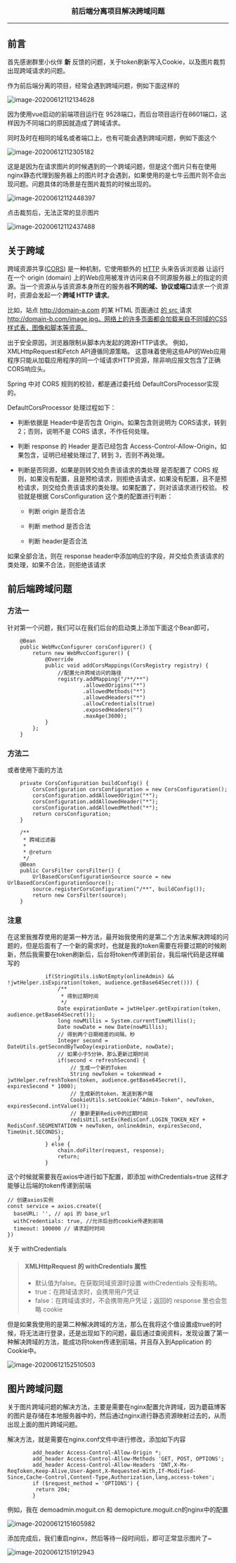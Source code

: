 ### <center>前后端分离项目解决跨域问题
***
## 前言

首先感谢群里小伙伴 **新** 反馈的问题，关于token刷新写入Cookie，以及图片裁剪出现跨域请求的问题。

作为前后端分离的项目，经常会遇到跨域问题，例如下面这样的

![image-20200612112134628](images/image-20200612112134628.png)

因为使用vue启动的前端项目运行在 9528端口，而后台项目运行在8601端口，这样因为不同端口的原因就造成了跨域请求。

同时及时在相同的域名或者端口上，也有可能会遇到跨域问题，例如下面这个

![image-20200612112305182](images/image-20200612112305182.png)

这是是因为在请求图片的时候遇到的一个跨域问题，但是这个图片只有在使用nginx静态代理到服务器上的图片时才会遇到，如果使用的是七牛云图片则不会出现问题。问题具体的场景是在图片裁剪的时候出现的。

![image-20200612112448397](images/image-20200612112448397.png)

点击裁剪后，无法正常的显示图片

![image-20200612112437488](images/image-20200612112437488.png)

## 关于跨域

跨域资源共享([CORS](https://developer.mozilla.org/zh-CN/docs/Glossary/CORS)) 是一种机制，它使用额外的 [HTTP](https://developer.mozilla.org/zh-CN/docs/Glossary/HTTP) 头来告诉浏览器 让运行在一个 origin (domain) 上的Web应用被准许访问来自不同源服务器上的指定的资源。当一个资源从与该资源本身所在的服务器**不同的域、协议或端口**请求一个资源时，资源会发起一个**跨域 HTTP 请求**。

比如，站点 http://domain-a.com 的某 HTML 页面通过 [ 的 src ](https://developer.mozilla.org/zh-CN/docs/Web/HTML/Element/Img#Attributes)请求 http://domain-b.com/image.jpg。网络上的许多页面都会加载来自不同域的CSS样式表，图像和脚本等资源。

出于安全原因，浏览器限制从脚本内发起的跨源HTTP请求。 例如，XMLHttpRequest和Fetch API遵循同源策略。 这意味着使用这些API的Web应用程序只能从加载应用程序的同一个域请求HTTP资源，除非响应报文包含了正确CORS响应头。

Spring 中对 CORS 规则的校验，都是通过委托给 DefaultCorsProcessor实现的。

DefaultCorsProcessor 处理过程如下：

- 判断依据是 Header中是否包含 Origin。如果包含则说明为 CORS请求，转到 2；否则，说明不是 CORS 请求，不作任何处理。

- 判断 response 的 Header 是否已经包含 Access-Control-Allow-Origin，如果包含，证明已经被处理过了, 转到 3，否则不再处理。

- 判断是否同源，如果是则转交给负责该请求的类处理
  是否配置了 CORS 规则，如果没有配置，且是预检请求，则拒绝该请求，如果没有配置，且不是预检请求，则交给负责该请求的类处理。如果配置了，则对该请求进行校验。
  校验就是根据 CorsConfiguration 这个类的配置进行判断：

  - 判断 origin 是否合法

  - 判断 method 是否合法

  - 判断 header是否合法

如果全部合法，则在 response header中添加响应的字段，并交给负责该请求的类处理，如果不合法，则拒绝该请求

## 前后端跨域问题

### 方法一

针对第一个问题，我们可以在我们后台的启动类上添加下面这个Bean即可，

```
    @Bean
    public WebMvcConfigurer corsConfigurer() {
        return new WebMvcConfigurer() {
            @Override
            public void addCorsMappings(CorsRegistry registry) {
                //配置允许跨域访问的路径
                registry.addMapping("/**/**")
                        .allowedOrigins("*")
                        .allowedMethods("*")
                        .allowedHeaders("*")
                        .allowCredentials(true)
                        .exposedHeaders("")
                        .maxAge(3600);
            }
        };
    }
```

### 方法二

或者使用下面的方法

```
    private CorsConfiguration buildConfig() {
        CorsConfiguration corsConfiguration = new CorsConfiguration();
        corsConfiguration.addAllowedOrigin("*");
        corsConfiguration.addAllowedHeader("*");
        corsConfiguration.addAllowedMethod("*");
        return corsConfiguration;
    }

    /**
     * 跨域过滤器
     *
     * @return
     */
    @Bean
    public CorsFilter corsFilter() {
        UrlBasedCorsConfigurationSource source = new UrlBasedCorsConfigurationSource();
        source.registerCorsConfiguration("/**", buildConfig());
        return new CorsFilter(source);
    }
```

### 注意

在这里我推荐使用的是第一种方法，最开始我使用的是第二个方法来解决跨域的问题的，但是后面有了一个新的需求时，也就是我的token需要在将要过期的时候刷新，然后我需要在token刷新后，后台将token传递到前台，我后端代码是这样编写的

```
            if(StringUtils.isNotEmpty(onlineAdmin) && !jwtHelper.isExpiration(token, audience.getBase64Secret())) {
                /**
                 * 得到过期时间
                 */
                Date expirationDate = jwtHelper.getExpiration(token, audience.getBase64Secret());
                long nowMillis = System.currentTimeMillis();
                Date nowDate = new Date(nowMillis);
                // 得到两个日期相差的间隔，秒
                Integer second = DateUtils.getSecondByTwoDay(expirationDate, nowDate);
                // 如果小于5分钟，那么更新过期时间
                if(second < refreshSecond) {
                    // 生成一个新的Token
                    String newToken = tokenHead + jwtHelper.refreshToken(token, audience.getBase64Secret(), expiresSecond * 1000);
                    // 生成新的token，发送到客户端
                    CookieUtils.setCookie("Admin-Token", newToken, expiresSecond.intValue());
                    // 重新更新Redis中的过期时间
                    redisUtil.setEx(RedisConf.LOGIN_TOKEN_KEY + RedisConf.SEGMENTATION + newToken, onlineAdmin, expiresSecond, TimeUnit.SECONDS);
                }
            } else {
                chain.doFilter(request, response);
                return;
            }
```

这个时候就需要我在axios中进行如下配置，即添加 withCredentials=true 这样才能够让后端的token传递到前端

```
// 创建axios实例
const service = axios.create({
  baseURL: '', // api 的 base_url
  withCredentials: true, //允许后台的cookie传递到前端
  timeout: 100000 // 请求超时时间
})

```

关于 withCredentials

>#### XMLHttpRequest 的 withCredentials 属性
>
>- 默认值为false。在获取同域资源时设置 withCredentials 没有影响。
>- true：在跨域请求时，会携带用户凭证
>- false：在跨域请求时，不会携带用户凭证；返回的 response 里也会忽略 cookie

但是如果我使用的是第二种解决跨域的方法，那么在我将这个值设置成true的时候，将无法进行登录，还是出现如下的问题，最后通过查阅资料，发现设置了第一种解决跨域的方法，能成功将token传递到前端，并且存入到Application 的 Cookie中。

![image-20200612152510503](images/image-20200612152510503.png)

## 图片跨域问题

关于图片跨域问题的解决方法，主要是需要在nginx配置允许跨域，因为蘑菇博客的图片是存储在本地服务器中的，然后通过nginx进行静态资源映射过去的，从而出现上面的图片跨域问题。

解决方法，就是需要在nginx.conf文件中进行修改，添加如下内容

```
        add_header Access-Control-Allow-Origin *;
        add_header Access-Control-Allow-Methods 'GET, POST, OPTIONS';
        add_header Access-Control-Allow-Headers 'DNT,X-Mx-ReqToken,Keep-Alive,User-Agent,X-Requested-With,If-Modified-Since,Cache-Control,Content-Type,Authorization,lang,access-token';
        if ($request_method = 'OPTIONS') {
         return 204;
        }

```

例如，我在 demoadmin.moguit.cn 和 demopicture.moguit.cn的nginx中的配置

![image-20200612151605982](images/image-20200612151605982.png)

添加完成后，我们重启nginx，然后等待一段时间后，即可正常显示图片了~

![image-20200612151912943](images/image-20200612151912943.png)